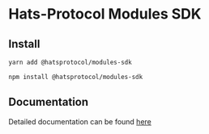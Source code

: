 # Hats-Protocol Modules SDK

## Install

```bash
yarn add @hatsprotocol/modules-sdk

npm install @hatsprotocol/modules-sdk
```

## Documentation

Detailed documentation can be found [here](https://docs.hatsprotocol.xyz/for-developers/modules-sdk)

